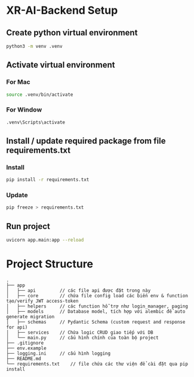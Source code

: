 # XR-AI-Backend Setup

## Create python virtual environment

``` sh
python3 -m venv .venv
```

## Activate virtual environment

### For Mac

``` sh
source .venv/bin/activate
```

### For Window

``` sh
.venv\Scripts\activate
```

## Install / update required package from file requirements.txt
### Install
``` sh
pip install -r requirements.txt
```
### Update
```sh
pip freeze > requirements.txt
```
## Run project
```sh
uvicorn app.main:app --reload
```
# Project Structure
```
.  
├── app  
│   ├── api         // các file api được đặt trong này  
│   ├── core        // chứa file config load các biến env & function tạo/verify JWT access-token 
│   ├── helpers     // các function hỗ trợ như login_manager, paging  
│   ├── models      // Database model, tích hợp với alembic để auto generate migration  
│   ├── schemas     // Pydantic Schema (custom request and response for api)  
│   ├── services    // Chứa logic CRUD giao tiếp với DB  
│   └── main.py     // cấu hình chính của toàn bộ project  
├── .gitignore  
├── env.example  
├── logging.ini     // cấu hình logging  
├── README.md  
└── requirements.txt    // file chứa các thư viện để cài đặt qua pip install
```